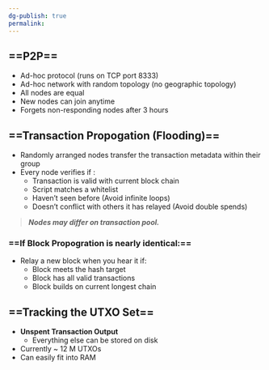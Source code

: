 ```yaml
---
dg-publish: true
permalink:
---
```







## ==P2P==

- Ad-hoc protocol (runs on TCP port 8333)
- Ad-hoc network with random topology (no geographic topology)
- All nodes are equal
- New nodes can join anytime
- Forgets non-responding nodes after 3 hours

## ==Transaction Propogation (Flooding)==

- Randomly arranged nodes transfer the transaction metadata within their group
- Every node verifies if :
    - Transaction is valid with current block chain
    - Script matches a whitelist
    - Haven’t seen before (Avoid infinite loops)
    - Doesn’t conflict with others it has relayed (Avoid double spends)

  

> _**Nodes may differ on transaction pool.**_

### ==If Block Propogration is nearly identical:==

- Relay a new block when you hear it if:
    - Block meets the hash target
    - Block has all valid transactions
    - Block builds on current longest chain

  

## ==Tracking the UTXO Set==

- **Unspent Transaction Output**
    - Everything else can be stored on disk
- Currently ~ 12 M UTXOs
- Can easily fit into RAM